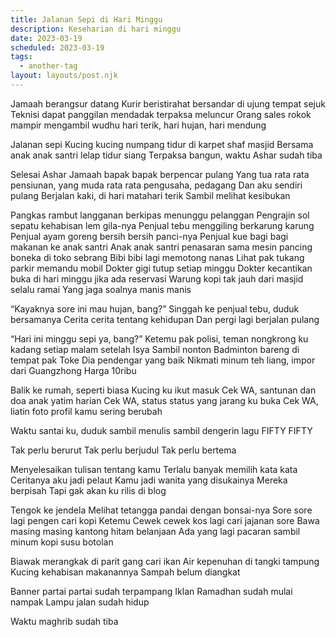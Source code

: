 ```yaml
---
title: Jalanan Sepi di Hari Minggu
description: Keseharian di hari minggu
date: 2023-03-19
scheduled: 2023-03-19
tags:
  - another-tag
layout: layouts/post.njk
---
```


Jamaah berangsur datang
Kurir beristirahat bersandar di ujung tempat sejuk
Teknisi dapat panggilan mendadak terpaksa meluncur
Orang sales rokok mampir mengambil wudhu
hari terik, hari hujan, hari mendung

Jalanan sepi
Kucing kucing numpang tidur di karpet shaf masjid
Bersama anak anak santri lelap tidur siang
Terpaksa bangun, waktu Ashar sudah tiba

Selesai Ashar
Jamaah bapak bapak berpencar pulang
Yang tua rata rata pensiunan, yang muda rata rata pengusaha, pedagang
Dan aku sendiri pulang
Berjalan kaki, di hari matahari terik
Sambil melihat kesibukan

Pangkas rambut langganan berkipas menunggu pelanggan
Pengrajin sol sepatu kehabisan lem gila-nya
Penjual tebu menggiling berkarung karung
Penjual ayam goreng bersih bersih panci-nya
Penjual kue bagi bagi makanan ke anak santri
Anak anak santri penasaran sama mesin pancing boneka di toko sebrang
Bibi bibi lagi memotong nanas
Lihat pak tukang parkir memandu mobil
Dokter gigi tutup setiap minggu
Dokter kecantikan buka di hari minggu jika ada reservasi
Warung kopi tak jauh dari masjid selalu ramai
Yang jaga soalnya manis manis

“Kayaknya sore ini mau hujan, bang?”
Singgah ke penjual tebu, duduk bersamanya
Cerita cerita tentang kehidupan
Dan pergi lagi berjalan pulang

“Hari ini minggu sepi ya, bang?”
Ketemu pak polisi, teman nongkrong ku kadang setiap malam setelah Isya
Sambil nonton Badminton bareng di tempat pak Toke
Dia pendengar yang baik
Nikmati minum teh liang, impor dari Guangzhong
Harga 10ribu

Balik ke rumah, seperti biasa Kucing ku ikut masuk
Cek WA, santunan dan doa anak yatim harian
Cek WA, status status yang jarang ku buka
Cek WA, liatin foto profil kamu sering berubah

Waktu santai ku, duduk sambil menulis
sambil dengerin lagu FIFTY FIFTY

Tak perlu berurut
Tak perlu berjudul
Tak perlu bertema

Menyelesaikan tulisan tentang kamu
Terlalu banyak memilih kata kata
Ceritanya aku jadi pelaut
Kamu jadi wanita yang disukainya
Mereka berpisah
Tapi gak akan ku rilis di blog

Tengok ke jendela
Melihat tetangga pandai dengan bonsai-nya
Sore sore lagi pengen cari kopi
Ketemu Cewek cewek kos lagi cari jajanan sore
Bawa masing masing kantong hitam belanjaan
Ada yang lagi pacaran sambil minum kopi susu botolan

Biawak merangkak di parit gang cari ikan
Air kepenuhan di tangki tampung
Kucing kehabisan makanannya
Sampah belum diangkat

Banner partai partai sudah terpampang
Iklan Ramadhan sudah mulai nampak
Lampu jalan sudah hidup

Waktu maghrib sudah tiba




